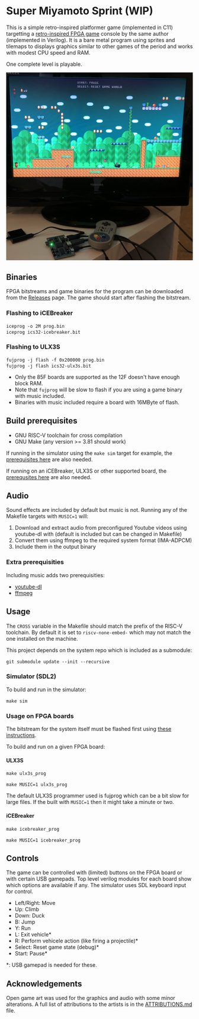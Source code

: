 # Super Miyamoto Sprint (WIP)

This is a simple retro-inspired platformer game (implemented in C11) targetting a [retro-inspired FPGA game](https://github.com/dan-rodrigues/icestation-32) console by the same author (implemented in Verilog). It is a bare metal program using sprites and tilemaps to displays graphics similar to other games of the period and works with modest CPU speed and RAM.

One complete level is playable.

![Photo](photo/demo.jpg)

## Binaries

FPGA bitstreams and game binaries for the program can be downloaded from the [Releases](/releases/latest) page. The game should start after flashing the bitstream.

### Flashing to iCEBreaker

```
iceprog -o 2M prog.bin
iceprog ics32-icebreaker.bit
```

### Flashing to ULX3S

```
fujprog -j flash -f 0x200000 prog.bin
fujprog -j flash ics32-ulx3s.bit
```

* Only the 85F boards are supported as the 12F doesn't have enough block RAM.
* Note that `fujprog` will be slow to flash if you are using a game binary with music included.
* Binaries with music included require a board with 16MByte of flash.

## Build prerequisites

* GNU RISC-V toolchain for cross compilation
* GNU Make (any version >= 3.81 should work)

If running in the simulator using the `make sim` target for example, the [prerequisites here](https://github.com/dan-rodrigues/icestation-32/tree/master/simulator) are also needed.

If running on an iCEBreaker, ULX3S or other supported board, the [prerequsites here](https://github.com/dan-rodrigues/icestation-32#prerequisites) are also needed.

## Audio

Sound effects are included by default but music is not. Running any of the Makefile targets with `MUSIC=1` will:

1. Download and extract audio from preconfigured Youtube videos using youtube-dl with (default is included but can be changed in Makefile)
2. Convert them using ffmpeg to the required system format (IMA-ADPCM)
3. Include them in the output binary

### Extra prerequisities

Including music adds two prerequisities:

* [youtube-dl](https://github.com/ytdl-org/youtube-dl)
* [ffmpeg](https://ffmpeg.org/)

## Usage

The `CROSS` variable in the Makefile should match the prefix of the RISC-V toolchain. By default it is set to `riscv-none-embed-` which may not match the one installed on the machine.

This project depends on the system repo which is included as a submodule:

```
git submodule update --init --recursive
```
### Simulator (SDL2)

To build and run in the simulator:

```
make sim
```

### Usage on FPGA boards

The bitstream for the system itself must be flashed first using [these instructions](https://github.com/dan-rodrigues/icestation-32#build-and-program-bitstream).

To build and run on a given FPGA board:

#### ULX3S

```
make ulx3s_prog
```

```
make MUSIC=1 ulx3s_prog
```

The default ULX3S programmer used is fujprog which can be a bit slow for large files. If the built with `MUSIC=1` then it might take a minute or two.
#### iCEBreaker

```
make icebreaker_prog
```
```
make MUSIC=1 icebreaker_prog
```

## Controls

The game can be controlled with (limited) buttons on the FPGA board or with certain USB gamepads. Top level verilog modules for each board show which options are available if any. The simulator uses SDL keyboard input for control.

* Left/Right: Move
* Up: Climb
* Down: Duck
* B: Jump
* Y: Run
* L: Exit vehicle*
* R: Perform vehicele action (like firing a projectile)*
* Select: Reset game state (debug)*
* Start: Pause*

*: USB gamepad is needed for these.

## Acknowledgements

Open game art was used for the graphics and audio with some minor alterations. A full list of attributions to the artists is in the [ATTRIBUTIONS.md](assets/ATTRIBUTIONS.md) file.

